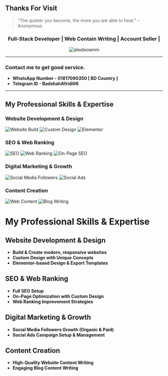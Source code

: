 ## Thanks For Visit

> "The quieter you become, the more you are able to hear." – Anonymous  
<h3 align="center">Full-Stack Developer | Web Contain Writing | Account Seller | </h3>

<p align="center">
  <img src="https://komarev.com/ghpvc/?username=alexbrownm&label=Profile%20views&color=0e75b6&style=flat" alt="alexbrownm" />
</p>

---
### Contact me to get good service. 
- **WhatsApp Number - 01817090350  [ BD Country ]**
-  **Telegram ID - BadshahAfridi06**
---
## My Professional Skills & Expertise

### Website Development & Design
![Website Build](https://img.shields.io/badge/Website_Build-4FC08D?style=for-the-badge&logo=wordpress&logoColor=white)
![Custom Design](https://img.shields.io/badge/Custom_Design-F7DF1E?style=for-the-badge&logo=figma&logoColor=white)
![Elementor](https://img.shields.io/badge/Elementor-663399?style=for-the-badge&logo=elementor&logoColor=white)

### SEO & Web Ranking
![SEO](https://img.shields.io/badge/SEO-FF5733?style=for-the-badge&logo=google&logoColor=white)
![Web Ranking](https://img.shields.io/badge/Web_Ranking-00BFFF?style=for-the-badge&logo=googlechrome&logoColor=white)
![On-Page SEO](https://img.shields.io/badge/On-Page_SEO-8A2BE2?style=for-the-badge&logo=searchengineland&logoColor=white)

### Digital Marketing & Growth
![Social Media Followers](https://img.shields.io/badge/Social_Media-Facebook?style=for-the-badge&logo=facebook&logoColor=white)
![Social Ads](https://img.shields.io/badge/Social_Ads-FF4500?style=for-the-badge&logo=instagram&logoColor=white)

### Content Creation
![Web Content](https://img.shields.io/badge/Web_Content-32CD32?style=for-the-badge&logo=read-the-docs&logoColor=white)
![Blog Writing](https://img.shields.io/badge/Blog_Writing-FF1493?style=for-the-badge&logo=medium&logoColor=white)

# My Professional Skills & Expertise

## Website Development & Design
- **Build & Create modern, responsive websites**
- **Custom Design with Unique Concepts**
- **Elementor-based Design & Export Templates**

## SEO & Web Ranking
- **Full SEO Setup**
- **On-Page Optimization with Custom Design**
- **Web Ranking Improvement Strategies**

## Digital Marketing & Growth
- **Social Media Followers Growth (Organic & Paid)**
- **Social Ads Campaign Setup & Management**

## Content Creation
- **High-Quality Website Content Writing**
- **Engaging Blog Content Writing**



